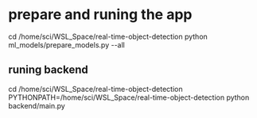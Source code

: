 # prepare and runing the app

cd /home/sci/WSL_Space/real-time-object-detection
python ml_models/prepare_models.py --all

## runing backend

cd /home/sci/WSL_Space/real-time-object-detection
PYTHONPATH=/home/sci/WSL_Space/real-time-object-detection python backend/main.py